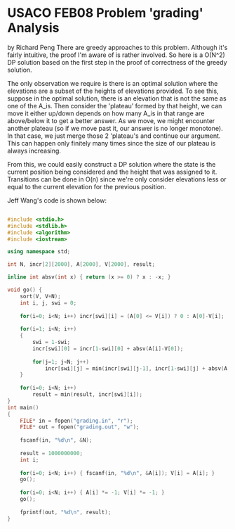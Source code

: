 # USACO FEB08 Problem 'grading' Analysis

by Richard Peng
There are greedy approaches to this problem. Although it's fairly intuitive, the proof I'm aware of is rather involved. So here is a O(N^2) DP solution based on the first step in the proof of correctness of the greedy solution.

The only observation we require is there is an optimal solution where the elevations are a subset of the heights of elevations provided. To see this, suppose in the optimal solution, there is an elevation that is not the same as one of the A_is. Then consider the 'plateau' formed by that height, we can move it either up/down depends on how many A_is in that range are above/below it to get a better answer. As we move, we might encounter another plateau (so if we move past it, our answer is no longer monotone). In that case, we just merge those 2 'plateau's and continue our argument. This can happen only finitely many times since the size of our plateau is always increasing.

From this, we could easily construct a DP solution where the state is the current position being considered and the height that was assigned to it. Transitions can be done in O(n) since we're only consider elevations less or equal to the current elevation for the previous position.

Jeff Wang's code is shown below:

```cpp

#include <stdio.h>
#include <stdlib.h>
#include <algorithm>
#include <iostream>

using namespace std;

int N, incr[2][2000], A[2000], V[2000], result;

inline int absv(int x) { return (x >= 0) ? x : -x; }

void go() {
    sort(V, V+N);
    int i, j, swi = 0;
    
    for(i=0; i<N; i++) incr[swi][i] = (A[0] <= V[i]) ? 0 : A[0]-V[i];
    
    for(i=1; i<N; i++)
    {
        swi = 1-swi;
        incr[swi][0] = incr[1-swi][0] + absv(A[i]-V[0]);
        
        for(j=1; j<N; j++)
            incr[swi][j] = min(incr[swi][j-1], incr[1-swi][j] + absv(A[i]-V[j]));
    }
    
    for(i=0; i<N; i++)
        result = min(result, incr[swi][i]);
}
int main()
{
    FILE* in = fopen("grading.in", "r");
    FILE* out = fopen("grading.out", "w");
    
    fscanf(in, "%d\n", &N);
    
    result = 1000000000;
    int i;
    
    for(i=0; i<N; i++) { fscanf(in, "%d\n", &A[i]); V[i] = A[i]; }
    go();
        
    for(i=0; i<N; i++) { A[i] *= -1; V[i] *= -1; }
    go();
    
    fprintf(out, "%d\n", result);
}
```